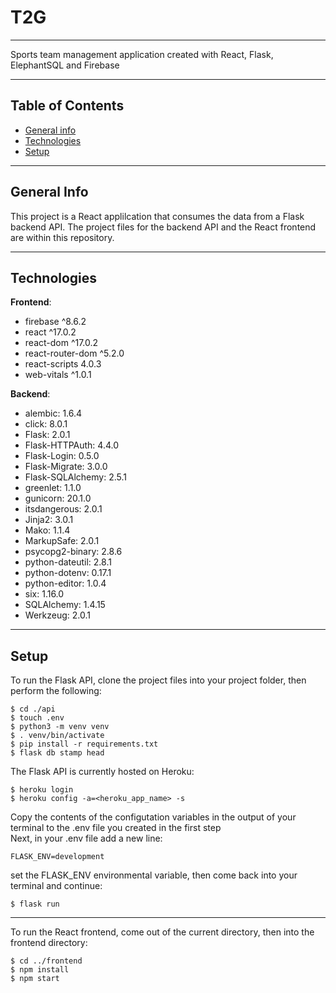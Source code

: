 # T2G
<hr>
Sports team management application created with React, Flask, ElephantSQL and Firebase 
<hr>

## Table of Contents
* [General info](#general-info)
* [Technologies](#technologies)
* [Setup](#setup)

<hr>

## General Info
This project is a React applilcation that consumes the data from a Flask backend API. The project files for the backend API and the React frontend are within this  repository.

<hr>

## Technologies
<strong>Frontend</strong>:
* firebase ^8.6.2
* react ^17.0.2
* react-dom ^17.0.2
* react-router-dom ^5.2.0
* react-scripts 4.0.3
* web-vitals ^1.0.1

<strong>Backend</strong>:
* alembic: 1.6.4
* click: 8.0.1
* Flask: 2.0.1
* Flask-HTTPAuth: 4.4.0
* Flask-Login: 0.5.0
* Flask-Migrate: 3.0.0
* Flask-SQLAlchemy: 2.5.1
* greenlet: 1.1.0
* gunicorn: 20.1.0
* itsdangerous: 2.0.1
* Jinja2: 3.0.1
* Mako: 1.1.4
* MarkupSafe: 2.0.1
* psycopg2-binary: 2.8.6
* python-dateutil: 2.8.1
* python-dotenv: 0.17.1
* python-editor: 1.0.4
* six: 1.16.0
* SQLAlchemy: 1.4.15
* Werkzeug: 2.0.1

<hr>

## Setup
To run the Flask API, clone the project files into your project folder, then perform the following:
```
$ cd ./api
$ touch .env
$ python3 -m venv venv
$ . venv/bin/activate
$ pip install -r requirements.txt
$ flask db stamp head
```

The Flask API is currently hosted on Heroku:
```
$ heroku login
$ heroku config -a=<heroku_app_name> -s
```

Copy the contents of the configutation variables in the output of your terminal to the .env file you created in the first step<br>
Next, in your .env file add a new line:
```
FLASK_ENV=development
```

set the FLASK_ENV environmental variable, then come back into your terminal and continue:
```
$ flask run
```

<hr>

To run the React frontend, come out of the current directory, then into the frontend directory:
```
$ cd ../frontend
$ npm install
$ npm start
```